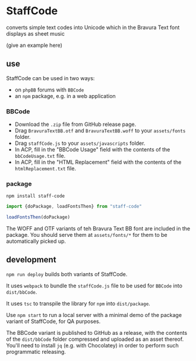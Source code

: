 # StaffCode

converts simple text codes into Unicode which in the Bravura Text font displays as sheet music

(give an example here)

## use

StaffCode can be used in two ways:
- on `phpBB` forums with `BBCode`
- an `npm` package, e.g. in a web application

### BBCode

- Download the `.zip` file from GitHub release page.
- Drag `BravuraTextBB.otf` and `BravuraTextBB.woff` to your `assets/fonts` folder.
- Drag `staffCode.js` to your `assets/javascripts` folder.
- In ACP, fill in the "BBCode Usage" field with the contents of the `bbCodeUsage.txt` file.
- In ACP, fill in the "HTML Replacement" field with the contents of the `htmlReplacement.txt` file.

### package

```shell
npm install staff-code
```

```js
import {doPackage, loadFontsThen} from "staff-code"

loadFontsThen(doPackage)
```

The WOFF and OTF variants of teh Bravura Text BB font are included in the package. You should serve them at `assets/fonts/*` for them to be automatically picked up.

## development

`npm run deploy` builds both variants of StaffCode.

It uses `webpack` to bundle the `staffCode.js` file to be used for `BBCode` into `dist/bbCode`.

It uses `tsc` to transpile the library for `npm` into `dist/package`.

Use `npm start` to run a local server with a minimal demo of the package variant of StaffCode, for QA purposes.

The BBCode variant is published to GitHub as a release, with the contents of the `dist/bbCode` folder compressed and uploaded as an asset thereof. You'll need to install `jq` (e.g. with Chocolatey) in order to perform such programmatic releasing.
